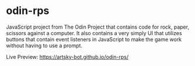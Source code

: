 # odin-rps

JavaScript project from The Odin Project that contains code for rock, paper, scissors against a computer.
It also contains a very simply UI that utilizes buttons that contain event listeners in JavaScript to make the game work without having to use a prompt. 

Live Preview: https://artsky-bot.github.io/odin-rps/
